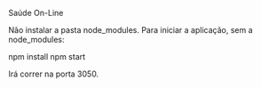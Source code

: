 Saúde On-Line

Não instalar a pasta node_modules.
Para iniciar a aplicação, sem a node_modules:

npm install
npm start

Irá correr na porta 3050.
